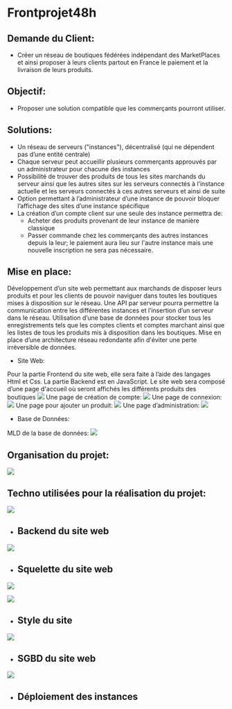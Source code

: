 # Frontprojet48h

## Demande du Client:
* Créer un réseau de boutiques fédérées indépendant des MarketPlaces et ainsi proposer à leurs clients partout en France le paiement et la livraison de leurs produits.

## Objectif:
* Proposer une solution compatible que les commerçants pourront utiliser.

## Solutions:
* Un réseau de serveurs ("instances"), décentralisé (qui ne dépendent pas d’une entité centrale)
* Chaque serveur peut accueillir plusieurs commerçants approuvés par un administrateur pour chacune des instances
* Possibilité de trouver des produits de tous les sites marchands du serveur ainsi que les autres sites sur les serveurs connectés à l’instance actuelle et les serveurs connectés à ces autres serveurs et ainsi de suite
* Option permettant à l’administrateur d’une instance de pouvoir bloquer l’affichage des sites d’une instance spécifique
* La création d’un compte client sur une seule des instance permettra de:
    * Acheter des produits provenant de leur instance de manière classique
    * Passer commande chez les commerçants des autres instances depuis la leur; le paiement aura lieu sur l'autre instance mais une nouvelle inscription ne sera pas nécessaire.

## Mise en place:
Développement d’un site web permettant aux marchands de disposer leurs produits et pour les clients de pouvoir naviguer dans toutes les boutiques mises à disposition sur le réseau.
Une API par serveur pourra permettre la communication entre les différentes instances et l’insertion d’un serveur dans le réseau.
Utilisation d’une base de données pour stocker tous les enregistrements tels que les comptes clients et comptes marchant ainsi que les listes de tous les produits mis à disposition dans les boutiques.
Mise en place d’une architecture réseau redondante afin d'éviter une perte irréversible de données.

* Site Web:

Pour la partie Frontend du site web, elle sera faite à l’aide des langages Html et Css.
La partie Backend est en JavaScript.
Le site web sera composé d’une page d'accueil où seront affichés les différents produits des boutiques
![](/image/Screenshot%20from%202023-02-06%2013-55-08.png)
Une page de création de compte:
![](/image/Screenshot%20from%202023-02-06%2014-10-14.png)
Une page de connexion:
![](/image/Screenshot%20from%202023-02-06%2014-13-30.png)
Une page pour ajouter un produit:
![](/image/Screenshot%20from%202023-02-06%2014-35-39.png)
Une page d’administration:
![](/image/Screenshot%20from%202023-02-06%2015-39-13.png)

* Base de Données:

MLD de la base de données:
![](/image/drawSQL-chall48h-export-2023-02-06.png)

## Organisation du projet:
![](/image/Screenshot%20from%202023-02-06%2011-21-39.png)

## Techno utilisées pour la réalisation du projet:

![](/image/js-logo.png)

* ## Backend du site web

![](/image/732212.png)

* ## Squelette du site web 

![](/image/logo.svg)

![](/image/CSS3_logo_and_wordmark.svg.png)

* ## Style du site

![](/image/elephant.png)

* ## SGBD du site web

![](/image/Docker-Logo-White-RGB_Horizontal-730x189-1.png.webp)

* ## Déploiement des instances 